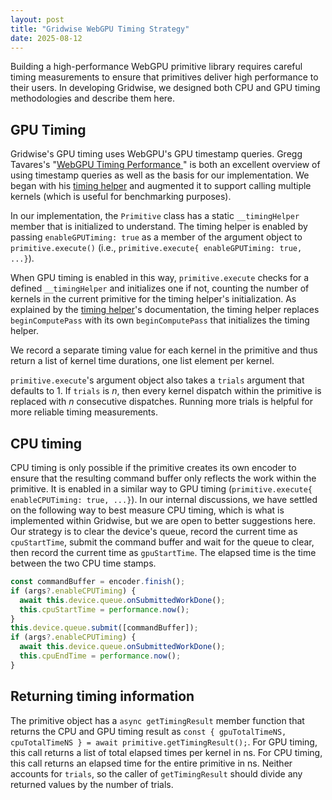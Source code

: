 ```yaml
---
layout: post
title: "Gridwise WebGPU Timing Strategy"
date: 2025-08-12
---
```


Building a high-performance WebGPU primitive library requires careful timing measurements to ensure that primitives deliver high performance to their users. In developing Gridwise, we designed both CPU and GPU timing methodologies and describe them here.

## GPU Timing

Gridwise's GPU timing uses WebGPU's GPU timestamp queries. Gregg Tavares's "[WebGPU Timing Performance
](https://webgpufundamentals.org/webgpu/lessons/webgpu-timing.html)" is both an excellent overview of using timestamp queries as well as the basis for our implementation. We began with his [timing helper](https://webgpufundamentals.org/webgpu/lessons/webgpu-timing.html#a-timing-helper) and augmented it to support calling multiple kernels (which is useful for benchmarking purposes).

In our implementation, the `Primitive` class has a static `__timingHelper` member that is initialized to understand. The timing helper is enabled by passing `enableGPUTiming: true` as a member of the argument object to `primitive.execute()` (i.e., `primitive.execute{ enableGPUTiming: true, ...}`).

When GPU timing is enabled in this way, `primitive.execute` checks for a defined `__timingHelper` and initializes one if not, counting the number of kernels in the current primitive for the timing helper's initialization. As explained by the [timing helper](https://webgpufundamentals.org/webgpu/lessons/webgpu-timing.html#a-timing-helper)'s documentation, the timing helper replaces `beginComputePass` with its own `beginComputePass` that initializes the timing helper.

We record a separate timing value for each kernel in the primitive and thus return a list of kernel time durations, one list element per kernel.

`primitive.execute`'s argument object also takes a `trials` argument that defaults to 1. If `trials` is _n_, then every kernel dispatch within the primitive is replaced with _n_ consecutive dispatches. Running more trials is helpful for more reliable timing measurements.

## CPU timing

CPU timing is only possible if the primitive creates its own encoder to ensure that the resulting command buffer only reflects the work within the primitive. It is enabled in a similar way to GPU timing (`primitive.execute{ enableCPUTiming: true, ...}`). In our internal discussions, we have settled on the following way to best measure CPU timing, which is what is implemented within Gridwise, but we are open to better suggestions here. Our strategy is to clear the device's queue, record the current time as `cpuStartTime`, submit the command buffer and wait for the queue to clear, then record the current time as `gpuStartTime`. The elapsed time is the time between the two CPU time stamps.

```js
const commandBuffer = encoder.finish();
if (args?.enableCPUTiming) {
  await this.device.queue.onSubmittedWorkDone();
  this.cpuStartTime = performance.now();
}
this.device.queue.submit([commandBuffer]);
if (args?.enableCPUTiming) {
  await this.device.queue.onSubmittedWorkDone();
  this.cpuEndTime = performance.now();
}
```

## Returning timing information

The primitive object has a `async getTimingResult` member function that returns the CPU and GPU timing result as `const { gpuTotalTimeNS, cpuTotalTimeNS } = await primitive.getTimingResult();`. For GPU timing, this call returns a list of total elapsed times per kernel in ns. For CPU timing, this call returns an elapsed time for the entire primitive in ns. Neither accounts for `trials`, so the caller of `getTimingResult` should divide any returned values by the number of trials.

